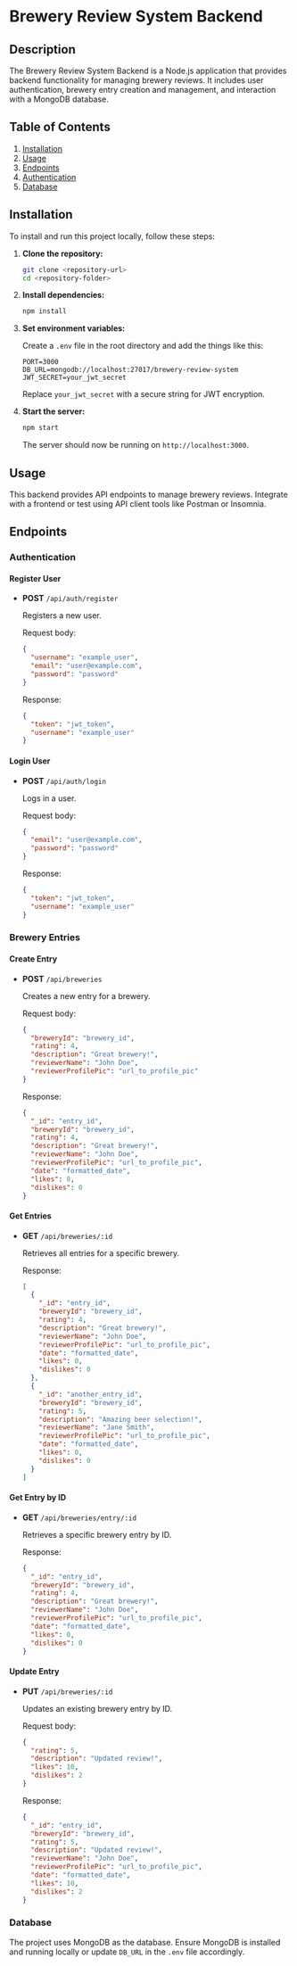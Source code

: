 # Brewery Review System Backend

## Description

The Brewery Review System Backend is a Node.js application that provides backend functionality for managing brewery reviews. It includes user authentication, brewery entry creation and management, and interaction with a MongoDB database.

## Table of Contents

1. [Installation](#installation)
2. [Usage](#usage)
3. [Endpoints](#endpoints)
4. [Authentication](#authentication)
5. [Database](#database)

## Installation

To install and run this project locally, follow these steps:

1. **Clone the repository:**

   ```bash
   git clone <repository-url>
   cd <repository-folder>
   ```

2. **Install dependencies:**

   ```bash
   npm install
   ```

3. **Set environment variables:**

   Create a `.env` file in the root directory and add the things like this:

   ```plaintext
   PORT=3000
   DB_URL=mongodb://localhost:27017/brewery-review-system
   JWT_SECRET=your_jwt_secret
   ```

   Replace `your_jwt_secret` with a secure string for JWT encryption.

4. **Start the server:**

   ```bash
   npm start
   ```

   The server should now be running on `http://localhost:3000`.

## Usage

This backend provides API endpoints to manage brewery reviews. Integrate with a frontend or test using API client tools like Postman or Insomnia.

## Endpoints

### Authentication

#### Register User

- **POST** `/api/auth/register`

  Registers a new user.

  Request body:
  ```json
  {
    "username": "example_user",
    "email": "user@example.com",
    "password": "password"
  }
  ```

  Response:
  ```json
  {
    "token": "jwt_token",
    "username": "example_user"
  }
  ```

#### Login User

- **POST** `/api/auth/login`

  Logs in a user.

  Request body:
  ```json
  {
    "email": "user@example.com",
    "password": "password"
  }
  ```

  Response:
  ```json
  {
    "token": "jwt_token",
    "username": "example_user"
  }
  ```

### Brewery Entries

#### Create Entry

- **POST** `/api/breweries`

  Creates a new entry for a brewery.

  Request body:
  ```json
  {
    "breweryId": "brewery_id",
    "rating": 4,
    "description": "Great brewery!",
    "reviewerName": "John Doe",
    "reviewerProfilePic": "url_to_profile_pic"
  }
  ```

  Response:
  ```json
  {
    "_id": "entry_id",
    "breweryId": "brewery_id",
    "rating": 4,
    "description": "Great brewery!",
    "reviewerName": "John Doe",
    "reviewerProfilePic": "url_to_profile_pic",
    "date": "formatted_date",
    "likes": 0,
    "dislikes": 0
  }
  ```

#### Get Entries

- **GET** `/api/breweries/:id`

  Retrieves all entries for a specific brewery.

  Response:
  ```json
  [
    {
      "_id": "entry_id",
      "breweryId": "brewery_id",
      "rating": 4,
      "description": "Great brewery!",
      "reviewerName": "John Doe",
      "reviewerProfilePic": "url_to_profile_pic",
      "date": "formatted_date",
      "likes": 0,
      "dislikes": 0
    },
    {
      "_id": "another_entry_id",
      "breweryId": "brewery_id",
      "rating": 5,
      "description": "Amazing beer selection!",
      "reviewerName": "Jane Smith",
      "reviewerProfilePic": "url_to_profile_pic",
      "date": "formatted_date",
      "likes": 0,
      "dislikes": 0
    }
  ]
  ```

#### Get Entry by ID

- **GET** `/api/breweries/entry/:id`

  Retrieves a specific brewery entry by ID.

  Response:
  ```json
  {
    "_id": "entry_id",
    "breweryId": "brewery_id",
    "rating": 4,
    "description": "Great brewery!",
    "reviewerName": "John Doe",
    "reviewerProfilePic": "url_to_profile_pic",
    "date": "formatted_date",
    "likes": 0,
    "dislikes": 0
  }
  ```

#### Update Entry

- **PUT** `/api/breweries/:id`

  Updates an existing brewery entry by ID.

  Request body:
  ```json
  {
    "rating": 5,
    "description": "Updated review!",
    "likes": 10,
    "dislikes": 2
  }
  ```

  Response:
  ```json
  {
    "_id": "entry_id",
    "breweryId": "brewery_id",
    "rating": 5,
    "description": "Updated review!",
    "reviewerName": "John Doe",
    "reviewerProfilePic": "url_to_profile_pic",
    "date": "formatted_date",
    "likes": 10,
    "dislikes": 2
  }
  ```

### Database

The project uses MongoDB as the database. Ensure MongoDB is installed and running locally or update `DB_URL` in the `.env` file accordingly.
